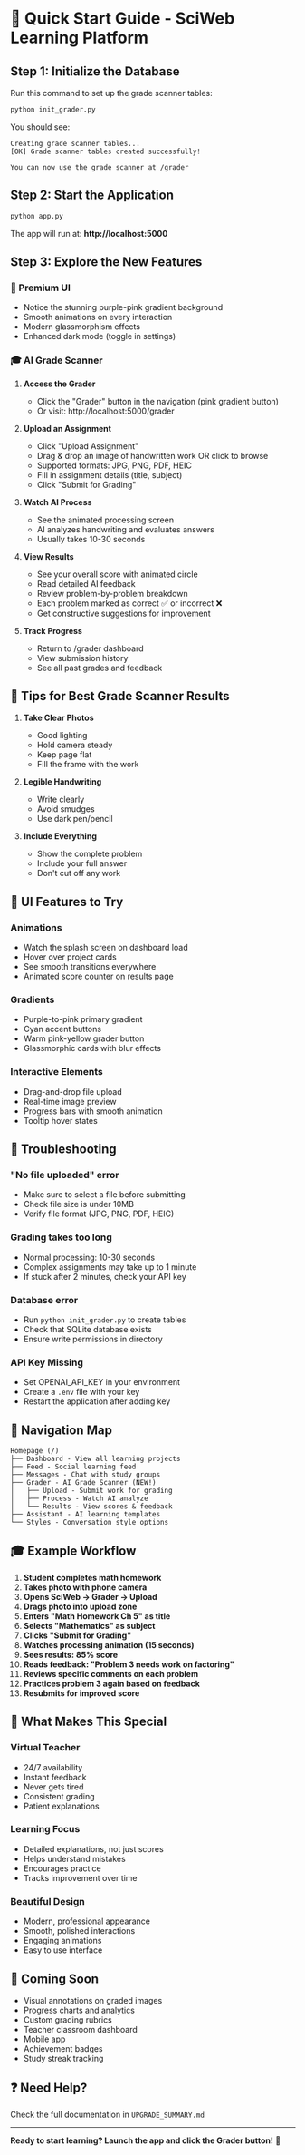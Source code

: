 # 🚀 Quick Start Guide - SciWeb Learning Platform

## Step 1: Initialize the Database

Run this command to set up the grade scanner tables:

```bash
python init_grader.py
```

You should see:
```
Creating grade scanner tables...
[OK] Grade scanner tables created successfully!

You can now use the grade scanner at /grader
```

## Step 2: Start the Application

```bash
python app.py
```

The app will run at: **http://localhost:5000**

## Step 3: Explore the New Features

### 🎨 Premium UI
- Notice the stunning purple-pink gradient background
- Smooth animations on every interaction
- Modern glassmorphism effects
- Enhanced dark mode (toggle in settings)

### 🎓 AI Grade Scanner

1. **Access the Grader**
   - Click the "Grader" button in the navigation (pink gradient button)
   - Or visit: http://localhost:5000/grader

2. **Upload an Assignment**
   - Click "Upload Assignment"
   - Drag & drop an image of handwritten work OR click to browse
   - Supported formats: JPG, PNG, PDF, HEIC
   - Fill in assignment details (title, subject)
   - Click "Submit for Grading"

3. **Watch AI Process**
   - See the animated processing screen
   - AI analyzes handwriting and evaluates answers
   - Usually takes 10-30 seconds

4. **View Results**
   - See your overall score with animated circle
   - Read detailed AI feedback
   - Review problem-by-problem breakdown
   - Each problem marked as correct ✅ or incorrect ❌
   - Get constructive suggestions for improvement

5. **Track Progress**
   - Return to /grader dashboard
   - View submission history
   - See all past grades and feedback

## 🎯 Tips for Best Grade Scanner Results

1. **Take Clear Photos**
   - Good lighting
   - Hold camera steady
   - Keep page flat
   - Fill the frame with the work

2. **Legible Handwriting**
   - Write clearly
   - Avoid smudges
   - Use dark pen/pencil

3. **Include Everything**
   - Show the complete problem
   - Include your full answer
   - Don't cut off any work

## 🎨 UI Features to Try

### Animations
- Watch the splash screen on dashboard load
- Hover over project cards
- See smooth transitions everywhere
- Animated score counter on results page

### Gradients
- Purple-to-pink primary gradient
- Cyan accent buttons
- Warm pink-yellow grader button
- Glassmorphic cards with blur effects

### Interactive Elements
- Drag-and-drop file upload
- Real-time image preview
- Progress bars with smooth animation
- Tooltip hover states

## 🔧 Troubleshooting

### "No file uploaded" error
- Make sure to select a file before submitting
- Check file size is under 10MB
- Verify file format (JPG, PNG, PDF, HEIC)

### Grading takes too long
- Normal processing: 10-30 seconds
- Complex assignments may take up to 1 minute
- If stuck after 2 minutes, check your API key

### Database error
- Run `python init_grader.py` to create tables
- Check that SQLite database exists
- Ensure write permissions in directory

### API Key Missing
- Set OPENAI_API_KEY in your environment
- Create a `.env` file with your key
- Restart the application after adding key

## 📱 Navigation Map

```
Homepage (/)
├── Dashboard - View all learning projects
├── Feed - Social learning feed
├── Messages - Chat with study groups
├── Grader - AI Grade Scanner (NEW!)
│   ├── Upload - Submit work for grading
│   ├── Process - Watch AI analyze
│   └── Results - View scores & feedback
├── Assistant - AI learning templates
└── Styles - Conversation style options
```

## 🎓 Example Workflow

1. **Student completes math homework**
2. **Takes photo with phone camera**
3. **Opens SciWeb → Grader → Upload**
4. **Drags photo into upload zone**
5. **Enters "Math Homework Ch 5" as title**
6. **Selects "Mathematics" as subject**
7. **Clicks "Submit for Grading"**
8. **Watches processing animation (15 seconds)**
9. **Sees results: 85% score**
10. **Reads feedback: "Problem 3 needs work on factoring"**
11. **Reviews specific comments on each problem**
12. **Practices problem 3 again based on feedback**
13. **Resubmits for improved score**

## 🌟 What Makes This Special

### Virtual Teacher
- 24/7 availability
- Instant feedback
- Never gets tired
- Consistent grading
- Patient explanations

### Learning Focus
- Detailed explanations, not just scores
- Helps understand mistakes
- Encourages practice
- Tracks improvement over time

### Beautiful Design
- Modern, professional appearance
- Smooth, polished interactions
- Engaging animations
- Easy to use interface

## 🔮 Coming Soon

- Visual annotations on graded images
- Progress charts and analytics
- Custom grading rubrics
- Teacher classroom dashboard
- Mobile app
- Achievement badges
- Study streak tracking

## ❓ Need Help?

Check the full documentation in `UPGRADE_SUMMARY.md`

---

**Ready to start learning? Launch the app and click the Grader button!** 🚀
